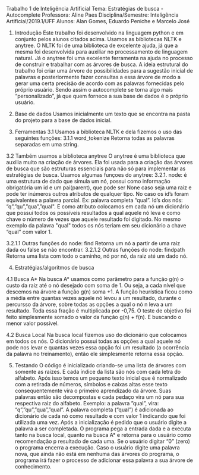Trabalho 1 de Inteligência Artificial   Tema: Estratégias de busca - Autocomplete
Professora: Aline Paes Disciplina/Semestre: Inteligência Artificial/2019.1/UFF
Alunos: Alan Gomes, Eduardo Peniche e Marcelo José

1. Introdução
Este trabalho foi desenvolvido na linguagem python e em conjunto pelos alunos citados acima. Usamos as bibliotecas NLTK e anytree. O NLTK foi de uma biblioteca de excelente ajuda, já que a mesma foi desenvolvida para auxiliar no processamento de linguagem natural. Já o anytree foi uma excelente ferramenta na ajuda no processo de construir e trabalhar com as árvores de busca. A ideia estrutural do trabalho foi criar uma árvore de possibilidades para a sugestão inicial de palavras e posteriormente fazer consultas a essa árvore de modo a gerar uma certa precisão de acordo com as palavras fornecidas pelo próprio usuário. Sendo assim o autocomplete se torna algo mais “personalizado”, já que quem fornece a sua base de dados é o próprio usuário.

2. Base de dados
    Usamos inicialmente um texto que se encontra na pasta do projeto para a base de dados inicial.

3. Ferramentas
3.1 Usamos a biblioteca NLTK e dela fizemos o uso das seguintes funções:
3.1.1 word_tokenize
    Retorna todas as palavras separadas em uma string.

3.2 Também usamos a biblioteca anytree
  O anytree é uma biblioteca que auxilia muito na criação de árvores. Ela foi usada para a criação das árvores de busca que são estruturas essenciais para não só para implementar as estratégias de busca. Usamos algumas funçoes do anytree:
3.2.1. node: é uma estrutura de dado que simula um nó, possui como informação obrigatória um id e um pai(parent), que pode ser None caso seja uma raiz e pode ter inúmeros outros atributos de qualquer tipo. No caso os id’s foram equivalentes a palavra parcial. Ex: palavra completa “qual”. Id’s dos nós: “q”,”qu”,”qua”,”qual". E como atributo colocamos em cada nó um dicionário que possui todos os possíveis resultados a qual aquele nó leva e como chave o número de vezes que aquele resultado foi digitado. No mesmo exemplo da palavra "qual" todos os nós teriam em seu dicionário a chave “qual” com valor 1.

3.2.1.1 Outras funções do node: find
Retorna um nó a partir de uma raiz dada ou false se não encontrar.
3.2.1.2 Outras funções do node: findpath
Retorna uma lista com todo o caminho, nó por nó, da raiz até um dado nó.

4. Estratégias/algoritmos de busca

4.1 Busca A*
Na busca A* usamos como parâmetro para a função g(n) o custo da raiz até o nó desejado com soma de 1. Ou seja, a cada nível que descemos na árvore a função g(n) soma +1. A função heurística ficou como a média entre quantas vezes aquele nó levou a um resultado, durante o percursso da árvore, sobre todas as opções a qual o nó n leva a um resultado. Toda essa fração é multiplicada por -0,75. O teste de objetivo foi feito simplesmente somado o valor da função g(n) + f(n). E buscando o menor valor possível.

4.2 Busca Local
Na busca local fizemos uso do dicionário que colocamos em todos os nós. O dicionário possui todas as opções a qual aquele nó pode nos levar e quantas vezes essa opção foi um resultado (a ocorrência da palavra no treinamento), então ele simplesmente retorna essa opção.

5. Testando
O código é inicializado criando-se uma lista de árvores com somente as raízes. E cada índice da lista são nós com cada letra do alfabeto. Após isso temos um pequeno texto inicial que é normalizado com a retirada de números, símbolos e caixas altas esse texto consequentemente vira o primeiro aprendizado da árvore. Suas palavras então são decompostas e cada pedaço vira um nó para sua respectiva raiz do alfabeto. Exemplo: a palavra ”qual”, vira: “q”,”qu”,”qua”,”qual”. A palavra completa (“qual”) é adicionada ao dicionário de cada nó como resultado e com valor 1 indicando que foi utilizada uma vez.
 Após a inicialização é pedido que o usuário digite a palavra a ser completada. O programa pega a entrada dada e a executa tanto na busca local, quanto na busca A* e retorna para o usuário como recomendação p resultado de cada uma. Se o usuário digitar “0” (zero) o programa encerra a execução. Caso o usuário digite uma palavra nova, que ainda não está em nenhuma das árvores do programa, o programa irá fazer o processo de adicionar essa palavra a sua árvore de conhecimento.
